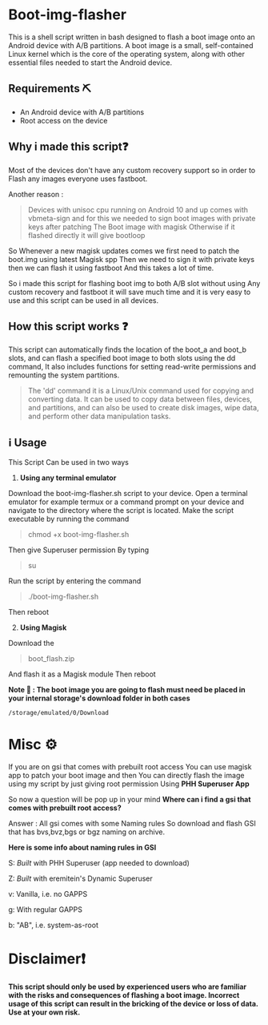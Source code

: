 # Boot-img-flasher
This is a shell script written in bash designed to flash a boot image onto an Android device with A/B partitions. 
A boot image is a small, self-contained Linux kernel which is the core of the operating system, 
along with other essential files needed to start the Android device.

## Requirements ⛏️
 - An Android device with A/B partitions
 - Root access on the device

## Why i made this script❓

Most of the devices don't have any custom recovery support so in order to
Flash any images everyone uses fastboot.

Another reason :   
 > Devices with unisoc cpu running on Android 10 and up comes with vbmeta-sign and for this we needed to sign boot images with private keys after patching 
The Boot image with magisk Otherwise if it flashed directly it will give bootloop

So Whenever a new magisk updates comes we first need to patch the boot.img using latest Magisk spp
Then we need to sign it with private keys then we can flash it using fastboot
And this takes a lot of time.

So i made this script for flashing boot img to both A/B slot without using
Any custom recovery and fastboot it will save much time and it is very easy to use
and this script can be used in all devices.

## How this script works ❓

This script can automatically finds the location of the boot_a and boot_b slots,
and can flash a specified boot image to both slots using the dd command, It also includes functions for setting 
read-write permissions and remounting the system partitions.

> The 'dd' command it is a Linux/Unix command used for copying and converting data. It can be used to copy data between files, devices, and partitions, and can also be used to create disk images, wipe data, and perform other data manipulation tasks.

## ℹ️ Usage

This Script Can be used in two ways 

1. **Using any terminal emulator**

Download the boot-img-flasher.sh script to your device.
Open a terminal emulator for example termux or a command prompt on your device and navigate to the directory where the script is located.
Make the script executable by running the command 
> chmod +x boot-img-flasher.sh

Then give Superuser permission By typing
> su

Run the script by entering the command 
> ./boot-img-flasher.sh

Then reboot 

2. **Using Magisk**

Download the 
>boot_flash.zip

And flash it as a Magisk module
Then reboot

**Note 📝 : The boot image you are going to flash 
must need be placed in your internal storage's download folder in both cases**

```/storage/emulated/0/Download```

# Misc ⚙️
If you are on gsi that comes with prebuilt root access
You can use magisk app to patch your boot image and then
You can directly flash the image using my script by just giving root permission 
Using **PHH Superuser App**

So now a question will be pop up in your 
mind **Where can i find a gsi that comes with prebuilt root access?**

Answer : All gsi comes with some Naming rules 
So download and flash GSI that has
bvs,bvz,bgs or bgz naming on archive.

**Here is some info about naming rules in GSI**

 S: *Built* with PHH Superuser (app needed to download)

 Z: *Built* with eremitein's Dynamic Superuser

 v: Vanilla, i.e. no GAPPS

 g: With regular GAPPS

 b: "AB", i.e. system-as-root

 # Disclaimer❗ 
**This script should only be used by experienced users who are familiar with the risks and consequences of flashing a boot image. Incorrect usage of this script can result in the bricking of the device or loss of data. Use at your own risk.**
